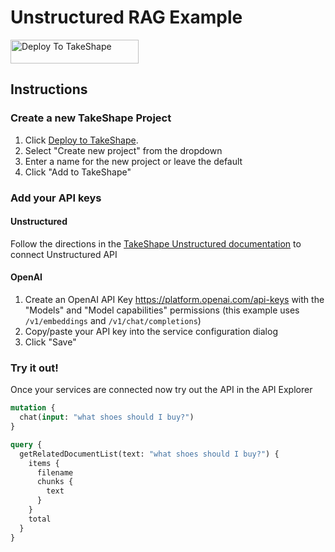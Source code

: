 # Unstructured RAG Example
<a href="https://app.takeshape.io/add-pattern?repo=https://github.com/takeshape/unstructured-rag-example"><img alt="Deploy To TakeShape" src="https://images.takeshape.io/2cccc825-70be-431c-9ba0-10ab38ecd3a7/dev/8e2f7bda-0e08-4ede-a546-6df59be6a8bb/Deploy%20to%20TakeShape%402x.png?auto=format%2Ccompress" width="205" height="38" style="max-width:100%;"></a>


## Instructions

### Create a new TakeShape Project
1. Click [Deploy to TakeShape](https://app.takeshape.io/add-pattern?repo=https://github.com/takeshape/unstructured-rag-example).
1. Select "Create new project" from the dropdown
1. Enter a name for the new project or leave the default
1. Click "Add to TakeShape"

### Add your API keys

#### Unstructured 


Follow the directions in the [TakeShape Unstructured documentation](https://app.takeshape.io/docs/services/providers/unstructured) to connect Unstructured API


#### OpenAI

1. Create an OpenAI API Key https://platform.openai.com/api-keys with the "Models" and "Model capabilities" permissions (this example uses `/v1/embeddings` and `/v1/chat/completions`)
2. Copy/paste your API key into the service configuration dialog
3. Click "Save"

### Try it out!
Once your services are connected now try out the API in the API Explorer

```graphql
mutation {
  chat(input: "what shoes should I buy?")
}
```

```graphql
query {
  getRelatedDocumentList(text: "what shoes should I buy?") {
    items {
      filename
      chunks {
        text
      }
    }
    total
  }
}
```

